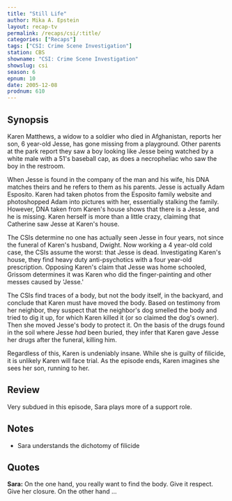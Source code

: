 ```yaml
---
title: "Still Life"
author: Mika A. Epstein
layout: recap-tv
permalink: /recaps/csi/:title/
categories: ["Recaps"]
tags: ["CSI: Crime Scene Investigation"]
station: CBS
showname: "CSI: Crime Scene Investigation"
showslug: csi
season: 6
epnum: 10
date: 2005-12-08  
prodnum: 610  
---
```


## Synopsis

Karen Matthews, a widow to a soldier who died in Afghanistan, reports her son, 6 year-old Jesse, has gone missing from a playground. Other parents at the park report they saw a boy looking like Jesse being watched by a white male with a 51's baseball cap, as does a necropheliac who saw the boy in the restroom.

When Jesse is found in the company of the man and his wife, his DNA matches theirs and he refers to them as his parents. Jesse is actually Adam Esposito. Karen had taken photos from the Esposito family website and photoshopped Adam into pictures with her, essentially stalking the family. However, DNA taken from Karen's house shows that there is a Jesse, and he is missing. Karen herself is more than a little crazy, claiming that Catherine saw Jesse at Karen's house.

The CSIs determine no one has actually seen Jesse in four years, not since the funeral of Karen's husband, Dwight. Now working a 4 year-old cold case, the CSIs assume the worst: that Jesse is dead. Investigating Karen's house, they find heavy duty anti-psychotics with a four year-old prescription. Opposing Karen's claim that Jesse was home schooled, Grissom determines it was Karen who did the finger-painting and other messes caused by 'Jesse.'

The CSIs find traces of a body, but not the body itself, in the backyard, and conclude that Karen must have moved the body. Based on testimony from her neighbor, they suspect that the neighbor's dog smelled the body and tried to dig it up, for which Karen killed it (or so claimed the dog's owner). Then she moved Jesse's body to protect it. On the basis of the drugs found in the soil where Jesse _had_ been buried, they infer that Karen gave Jesse her drugs after the funeral, killing him.

Regardless of this, Karen is undeniably insane. While she is guilty of filicide, it is unlikely Karen will face trial. As the episode ends, Karen imagines she sees her son, running to her.

## Review

Very subdued in this episode, Sara plays more of a support role.

## Notes

* Sara understands the dichotomy of filicide

## Quotes

**Sara:** On the one hand, you really want to find the body. Give it respect. Give her closure. On the other hand ...